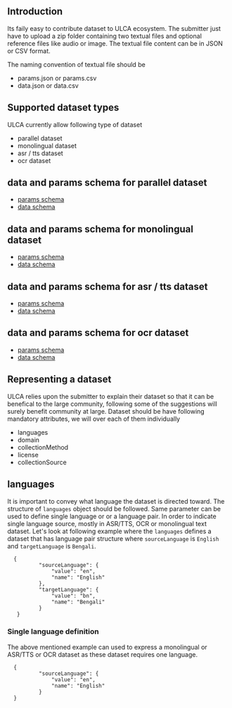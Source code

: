 ## Introduction
Its faily easy to contribute dataset to ULCA ecosystem. The submitter just have to upload a zip folder containing two textual files and optional reference files like audio or image. The textual file content can be in JSON or CSV format. 

The naming convention of textual file should be
  - params.json or params.csv
  - data.json or data.csv

## Supported dataset types
ULCA currently allow following type of dataset
  - parallel dataset
  - monolingual dataset
  - asr / tts dataset
  - ocr dataset

## data and params schema for parallel dataset
  - [params schema](../../dataset-schema.yml#ParallelDatasetParamsSchema)
  - [data schema](../../dataset-schema.yml#ParallelDatasetRowSchema)

## data and params schema for monolingual dataset
  - [params schema](../../dataset-schema.yml#MonolingualParamsSchema)
  - [data schema](../../dataset-schema.yml#MonolingualRowSchema)

## data and params schema for asr / tts dataset
  - [params schema](../../dataset-schema.yml#ASRParamsSchema)
  - [data schema](../../dataset-schema.yml#ASRRowSchema)

## data and params schema for ocr dataset
  - [params schema](../../dataset-schema.yml#DocumentOCRParamsSchema)
  - [data schema](../../dataset-schema.yml#DocumentOCRRowSchema)

## Representing a dataset
ULCA relies upon the submitter to explain their dataset so that it can be benefical to the large community, following some of the suggestions will surely benefit community at large.
Dataset should be have following mandatory attributes, we will over each of them individually
  - languages
  - domain
  - collectionMethod
  - license
  - collectionSource

## languages
It is important to convey what language the dataset is directed toward. The structure of `languages` object should be followed. Same parameter can be used to define single language or or a language pair. In order to indicate single language source, mostly in ASR/TTS, OCR or monolingual text dataset. Let's look at following example where the `languages` defines a dataset that has language pair structure where `sourceLanguage` is `English` and `targetLanguage` is `Bengali`.

```
  {
          "sourceLanguage": {
              "value": "en",
              "name": "English"
          },
          "targetLanguage": {
              "value": "bn",
              "name": "Bengali"
          }
   }
```

### Single language definition
The above mentioned example can used to express a monolingual or ASR/TTS or OCR dataset as these dataset requires one language.

```
  {
          "sourceLanguage": {
              "value": "en",
              "name": "English"
          }
  }
```

